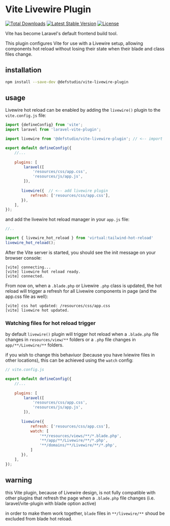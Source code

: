 # Vite Livewire Plugin

<a href="https://www.npmjs.com/package/@defstudio/vite-livewire-plugin"><img src="https://img.shields.io/npm/dt/@defstudio/vite-livewire-plugin" alt="Total Downloads"></a>
<a href="https://www.npmjs.com/package/@defstudio/vite-livewire-plugin"><img src="https://img.shields.io/npm/v/@defstudio/vite-livewire-plugin" alt="Latest Stable Version"></a>
<a href="https://www.npmjs.com/package/@defstudio/vite-livewire-plugin"><img src="https://img.shields.io/npm/l/@defstudio/vite-livewire-plugin" alt="License"></a>

Vite has become Laravel's default frontend build tool.

This plugin configures Vite for use with a Livewire setup, allowing components hot reload without losing their state when their blade and class files change.

## installation

```bash
npm install --save-dev @defstudio/vite-livewire-plugin
```

## usage

Livewire hot reload can be enabled by adding the `livewire()` plugin to the `vite.config.js` file:

```js
import {defineConfig} from 'vite';
import laravel from 'laravel-vite-plugin';

import livewire from '@defstudio/vite-livewire-plugin'; // <-- import

export default defineConfig({
    //...
    
    plugins: [
        laravel([
            'resources/css/app.css',
            'resources/js/app.js',
        ]),
        
       livewire({  // <-- add livewire plugin
           refresh: ['resources/css/app.css'],
       }),
    ],
});
```

and add the livewire hot reload manager in your `app.js` file:

```js
//..

import { livewire_hot_reload } from 'virtual:tailwind-hot-reload'
livewire_hot_reload();
```

After the Vite server is started, you should see the init message on your browser console:

```
[vite] connecting...
[vite] livewire hot reload ready.
[vite] connected.
```

From now on, when a `.blade.php` or Livewire `.php` class is updated, the hot reload will trigger a refresh for all Livewire components in page (and the app.css file as well):

```
[vite] css hot updated: /resources/css/app.css
[vite] livewire hot updated.
```

### Watching files for hot reload trigger

by default `livewire()` plugin will trigger hot reload when a `.blade.php` file changes in `resources/view/**` folders or a  `.php` file changes in `app/**/Livewire/**` folders.

if you wish to change this behaviuor (because you have lviewire files in other locations), this can be achieved using the `watch` config:

```js
// vite.config.js 

export default defineConfig({
    //...
    
    plugins: [
        laravel([
            'resources/css/app.css',
            'resources/js/app.js',
        ]),
        
       livewire({
           refresh: ['resources/css/app.css'],
           watch: [
               '**/resources/views/**/*.blade.php',
               '**/app/**/Livewire/**/*.php',
               '**/domains/**/Livewire/**/*.php',
           ]
       }),
    ],
});
```

## warning

this Vite plugin, because of Livewire design, is not fully compatible with other plugins that refresh the page when a `.blade.php` file changes (i.e. laravel/vite-plugin with blade option active)

in order to make them work together, `blade` files in `**/livewire/**` shoud be excluded from blade hot reload.
